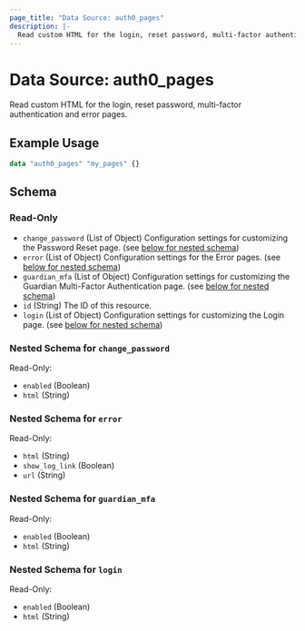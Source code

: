 ```yaml
---
page_title: "Data Source: auth0_pages"
description: |-
  Read custom HTML for the login, reset password, multi-factor authentication and error pages.
---
```


# Data Source: auth0_pages

Read custom HTML for the login, reset password, multi-factor authentication and error pages.

## Example Usage

```terraform
data "auth0_pages" "my_pages" {}
```

<!-- schema generated by tfplugindocs -->
## Schema

### Read-Only

- `change_password` (List of Object) Configuration settings for customizing the Password Reset page. (see [below for nested schema](#nestedatt--change_password))
- `error` (List of Object) Configuration settings for the Error pages. (see [below for nested schema](#nestedatt--error))
- `guardian_mfa` (List of Object) Configuration settings for customizing the Guardian Multi-Factor Authentication page. (see [below for nested schema](#nestedatt--guardian_mfa))
- `id` (String) The ID of this resource.
- `login` (List of Object) Configuration settings for customizing the Login page. (see [below for nested schema](#nestedatt--login))

<a id="nestedatt--change_password"></a>
### Nested Schema for `change_password`

Read-Only:

- `enabled` (Boolean)
- `html` (String)


<a id="nestedatt--error"></a>
### Nested Schema for `error`

Read-Only:

- `html` (String)
- `show_log_link` (Boolean)
- `url` (String)


<a id="nestedatt--guardian_mfa"></a>
### Nested Schema for `guardian_mfa`

Read-Only:

- `enabled` (Boolean)
- `html` (String)


<a id="nestedatt--login"></a>
### Nested Schema for `login`

Read-Only:

- `enabled` (Boolean)
- `html` (String)


